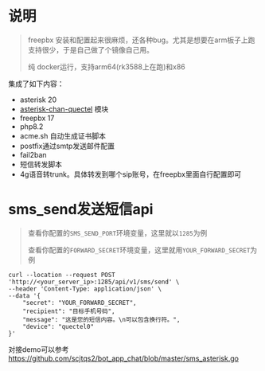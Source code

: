 # 说明
> freepbx 安装和配置起来很麻烦，还各种bug。尤其是想要在arm板子上跑支持很少，于是自己做了个镜像自己用。
> 
> 纯 docker运行，支持arm64(rk3588上在跑)和x86

集成了如下内容：

+ asterisk 20
+ [asterisk-chan-quectel](https://github.com/IchthysMaranatha/asterisk-chan-quectel) 模块
+ freepbx 17
+ php8.2
+ acme.sh 自动生成证书脚本
+ postfix通过smtp发送邮件配置
+ fail2ban
+ 短信转发脚本
+ 4g语音转trunk。具体转发到哪个sip账号，在freepbx里面自行配置即可

# sms_send发送短信api
> 查看你配置的`SMS_SEND_PORT`环境变量，这里就以`1285`为例
> 
> 查看你配置的`FORWARD_SECRET`环境变量，这里就用`YOUR_FORWARD_SECRET`为例
> 
```shell
curl --location --request POST 'http://<your_server_ip>:1285/api/v1/sms/send' \
--header 'Content-Type: application/json' \
--data '{
    "secret": "YOUR_FORWARD_SECRET",
    "recipient": "目标手机号码",
    "message": "这是您的短信内容。\n可以包含换行符。",
    "device": "quectel0"
}'
```

对接demo可以参考 https://github.com/scjtqs2/bot_app_chat/blob/master/sms_asterisk.go

